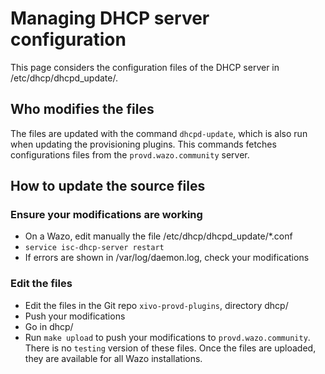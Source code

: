# Managing DHCP server configuration

This page considers the configuration files of the DHCP server in
<span data-role="file">/etc/dhcp/dhcpd\_update/</span>.

## Who modifies the files

The files are updated with the command `dhcpd-update`, which is also run
when updating the provisioning plugins. This commands fetches
configurations files from the `provd.wazo.community` server.

## How to update the source files

### Ensure your modifications are working

  - On a Wazo, edit manually the file
    <span data-role="file">/etc/dhcp/dhcpd\_update/\*.conf</span>
  - `service isc-dhcp-server restart`
  - If errors are shown in
    <span data-role="file">/var/log/daemon.log</span>, check your
    modifications

### Edit the files

  - Edit the files in the Git repo `xivo-provd-plugins`, directory
    <span data-role="file">dhcp/</span>
  - Push your modifications
  - Go in <span data-role="file">dhcp/</span>
  - Run `make upload` to push your modifications to
    `provd.wazo.community`. There is no `testing` version of these
    files. Once the files are uploaded, they are available for all Wazo
    installations.
